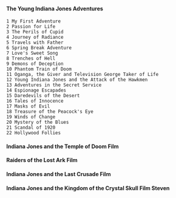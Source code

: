 #### The Young Indiana Jones Adventures
````
1 My First Adventure
2 Passion for Life
3 The Perils of Cupid
4 Journey of Radiance
5 Travels with Father
6 Spring Break Adventure
7 Love's Sweet Song
8 Trenches of Hell
9 Demons of Deception
10 Phantom Train of Doom
11 Oganga, the Giver and Television George Taker of Life
12 Young Indiana Jones and the Attack of the Hawkmen
13 Adventures in the Secret Service
14 Espionage Escapades
15 Daredevils of the Desert
16 Tales of Innocence
17 Masks of Evil
18 Treasure of the Peacock's Eye
19 Winds of Change
20 Mystery of the Blues
21 Scandal of 1920
22 Hollywood Follies
````
#### Indiana Jones and the Temple of Doom Film
#### Raiders of the Lost Ark Film
#### Indiana Jones and the Last Crusade Film
#### Indiana Jones and the Kingdom of the Crystal Skull Film Steven
